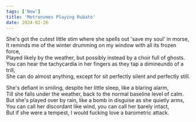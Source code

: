 ```yaml
---
tags: ['New']
title: 'Metronomes Playing Rubato'
date: 2024-02-26
---
```


She's got the cutest little stim where she spells out 'save my soul' in morse,  
It reminds me of the winter drumming on my window with all its frozen force,  
Played likely by the weather, but possibly instead by a choir full of ghosts.  
You can hear the tachycardia in her fingers as they tap a dimineundo of a trill,  
She can do almost anything, except for sit perfectly silent and perfectly still.

She's defiant in smiling, despite her little sleep, like a blaring alarm,  
Till she falls under the weather, back to the normal baseline level of calm.  
But she's played over by rain, like a bomb in disguise as she quietly arms,  
You can call her discordant like wind, you can call her barely intact,  
But if she were a tempest, I would fucking love a barometric attack.
